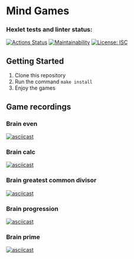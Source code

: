 # Mind Games
### Hexlet tests and linter status:
[![Actions Status](https://github.com/NiyazGaripov/frontend-project-lvl1/workflows/hexlet-check/badge.svg)](https://github.com/NiyazGaripov/frontend-project-lvl1/actions)
[![Maintainability](https://api.codeclimate.com/v1/badges/d96a86f2fd2a2873fbc0/maintainability)](https://codeclimate.com/github/NiyazGaripov/frontend-project-lvl1/maintainability)
[![License: ISC](https://img.shields.io/badge/License-ISC-blue.svg)](https://opensource.org/licenses/ISC)


## Getting Started
1. Clone this repository
2. Run the command `make install`
3. Enjoy the games

## Game recordings

### Brain even

[![asciicast](https://asciinema.org/a/jup1jsYFy01mY5zyDBOOxat27.svg)](https://asciinema.org/a/jup1jsYFy01mY5zyDBOOxat27)


### Brain calc

[![asciicast](https://asciinema.org/a/o6vAFHGruyZWTQYxEZZsLg7XN.svg)](https://asciinema.org/a/o6vAFHGruyZWTQYxEZZsLg7XN)


### Brain greatest common divisor

[![asciicast](https://asciinema.org/a/jG2rOGEQHHfk6EKhaIXuoicDF.svg)](https://asciinema.org/a/jG2rOGEQHHfk6EKhaIXuoicDF)


### Brain progression

[![asciicast](https://asciinema.org/a/qCN8lPD5negDREYkjrLEy6Bk4.svg)](https://asciinema.org/a/qCN8lPD5negDREYkjrLEy6Bk4)


### Brain prime

[![asciicast](https://asciinema.org/a/5cIWacY8rN2sszendBT7SR9F0.svg)](https://asciinema.org/a/5cIWacY8rN2sszendBT7SR9F0)
